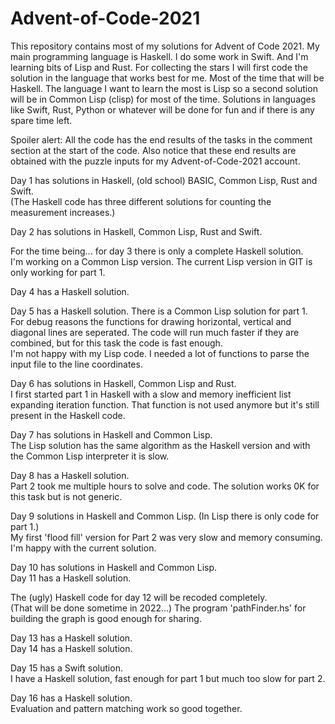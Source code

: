 # Advent-of-Code-2021

This repository contains most of my solutions for Advent of Code 2021.
My main programming language is Haskell. I do some work in Swift. And I'm learning bits of Lisp and Rust.
For collecting the stars I will first code the solution in the language that works best for me. 
Most of the time that will be Haskell.
The language I want to learn the most is Lisp so a second solution will be in Common Lisp (clisp) for most of the time. 
Solutions in languages like Swift, Rust, Python or whatever will be done for fun and if there is any spare time left.

Spoiler alert: All the code has the end results of the tasks in the comment section at the start of the code.
Also notice that these end results are obtained with the puzzle inputs for my Advent-of-Code-2021 account.

Day 1 has solutions in Haskell, (old school) BASIC, Common Lisp, Rust and Swift.\
(The Haskell code has three different solutions for counting the measurement increases.) 

Day 2 has solutions in Haskell, Common Lisp, Rust and Swift.

For the time being... for day 3 there is only a complete Haskell solution.\
I'm working on a Common Lisp version.
The current Lisp version in GIT is only working for part 1.

Day 4 has a Haskell solution.

Day 5 has a Haskell solution. There is a Common Lisp solution for part 1.\
For debug reasons the functions for drawing horizontal, vertical and diagonal lines are seperated.
The code will run much faster if they are combined, but for this task the code is fast enough.\
I'm not happy with my Lisp code. I needed a lot of functions to parse the input file to the line coordinates.

Day 6 has solutions in Haskell, Common Lisp and Rust.\
I first started part 1 in Haskell with a slow and memory inefficient list expanding iteration function.
That function is not used anymore but it's still present in the Haskell code. 

Day 7 has solutions in Haskell and Common Lisp. \
The Lisp solution has the same algorithm as the Haskell version and with the Common Lisp interpreter it is slow.

Day 8 has a Haskell solution. \
Part 2 took me multiple hours to solve and code. The solution works 0K for this task but is not generic.

Day 9 solutions in Haskell and Common Lisp. (In Lisp there is only code for part 1.) \
My first 'flood fill' version for Part 2 was very slow and memory consuming. I'm happy with the current solution.

Day 10 has solutions in Haskell and Common Lisp. \
Day 11 has a Haskell solution.

The (ugly) Haskell code for day 12 will be recoded completely. \
(That will be done sometime in 2022...)
The program 'pathFinder.hs' for building the graph is good enough for sharing.

Day 13 has a Haskell solution. \
Day 14 has a Haskell solution.

Day 15 has a Swift solution. \
I have a Haskell solution, fast enough for part 1 but much too slow for part 2.

Day 16 has a Haskell solution. \
Evaluation and pattern matching work so good together.
